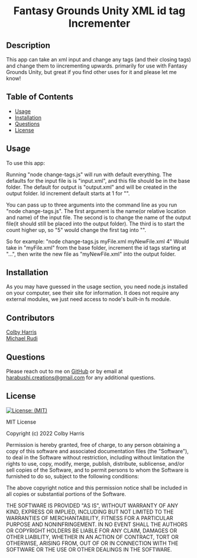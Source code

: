 <h1 align="center">Fantasy Grounds Unity XML id tag Incrementer</h1>

## Description
This app can take an xml input and change any <id> tags (and their closing tags) and change them to <id-0000x> iincrementing upwards. primarily for use with Fantasy Grounds Unity, but great if you find other uses for it and please let me know!
  

## Table of Contents   
* [Usage](#usage)
* [Installation](#installation)
* [Questions](#Questions)
* [License](#license)


## Usage
To use this app:

Running "node change-tags.js" will run with default everything. The defaults for the input file is is "input.xml", and this file should be in the base folder. The default for output is "output.xml" and will be created in the output folder. Id increment default starts at 1 for "<id-00001></id-00001>". 

You can pass up to three arguments into the command line as you run "node change-tags.js". The first argument is the name(or relative location and name) of the input file. The second is to change the name of the output file(it should still be placed into the output folder). The third is to start the count higher up, so "5" would change the first tag into "<id-00005></id-00005>".

So for example:
"node change-tags.js myFile.xml myNewFile.xml 4"
Would take in "myFile.xml" from the base folder, increment the id tags starting at "<id-00004>...", then write the new file as "myNewFile.xml" into the output folder.
 
## Installation
As you may have guessed in the usage section, you need node.js installed on your computer, see their site for information. It does not require any external modules, we just need access to node's built-in fs module.

## Contributors
[Colby Harris](https://github.com/Harabushi)
<br />
[Michael Rudi](https://github.com/kanbie)

## Questions   
Please reach out to me on [GitHub](https://github.com/Harabushi) or by email at harabushi.creations@gmail.com for any additional questions.  

## License
[![License: (MIT)](https://img.shields.io/badge/License-MIT-yellow.svg)](https://choosealicense.com/licenses/mit/)

MIT License

Copyright (c) 2022 Colby Harris

Permission is hereby granted, free of charge, to any person obtaining a copy
of this software and associated documentation files (the "Software"), to deal
in the Software without restriction, including without limitation the rights
to use, copy, modify, merge, publish, distribute, sublicense, and/or sell
copies of the Software, and to permit persons to whom the Software is
furnished to do so, subject to the following conditions:

The above copyright notice and this permission notice shall be included in all
copies or substantial portions of the Software.

THE SOFTWARE IS PROVIDED "AS IS", WITHOUT WARRANTY OF ANY KIND, EXPRESS OR
IMPLIED, INCLUDING BUT NOT LIMITED TO THE WARRANTIES OF MERCHANTABILITY,
FITNESS FOR A PARTICULAR PURPOSE AND NONINFRINGEMENT. IN NO EVENT SHALL THE
AUTHORS OR COPYRIGHT HOLDERS BE LIABLE FOR ANY CLAIM, DAMAGES OR OTHER
LIABILITY, WHETHER IN AN ACTION OF CONTRACT, TORT OR OTHERWISE, ARISING FROM,
OUT OF OR IN CONNECTION WITH THE SOFTWARE OR THE USE OR OTHER DEALINGS IN THE
SOFTWARE.
